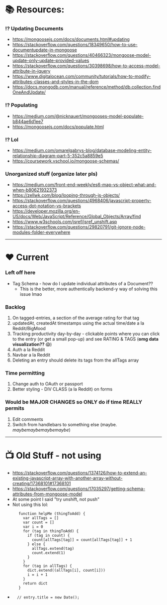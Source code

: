 # 📚 Resources:

### ⁉️ Updating Documents
* https://mongoosejs.com/docs/documents.html#updating
* https://stackoverflow.com/questions/18349650/how-to-use-documentupdate-in-mongoose
* https://stackoverflow.com/questions/40466323/mongoose-model-update-only-update-provided-values
* https://stackoverflow.com/questions/30398698/how-to-access-model-attribute-in-jquery
* https://www.digitalocean.com/community/tutorials/how-to-modify-attributes-classes-and-styles-in-the-dom
* https://docs.mongodb.com/manual/reference/method/db.collection.findOneAndUpdate/

### ⁉️ Populating
* https://medium.com/@nicknauert/mongooses-model-populate-b844ae6d1ee7
* https://mongoosejs.com/docs/populate.html

### ⁉️ Lol
* https://medium.com/omarelgabrys-blog/database-modeling-entity-relationship-diagram-part-5-352c5a8859e5
* https://coursework.vschool.io/mongoose-schemas/

### Unorganized stuff (organize later pls)
* https://medium.com/front-end-weekly/es6-map-vs-object-what-and-when-b80621932373
* https://zellwk.com/blog/looping-through-js-objects/
* https://stackoverflow.com/questions/4968406/javascript-property-access-dot-notation-vs-brackets
* https://developer.mozilla.org/en-US/docs/Web/JavaScript/Reference/Global_Objects/Array/find
* https://www.w3schools.com/jsref/jsref_unshift.asp
* https://stackoverflow.com/questions/29820791/git-ignore-node-modules-folder-everywhere

---

# ❤️ Current

### Left off here
* Tag Schema - how do I update individual attributes of a Document??
  * This is the better, more authentically backend-y way of solving this issue lmao

### Backlog
1. On tagged-entries, a section of the average rating for that tag
1. updatedAt, createdAt timestamps using the actual time/date a la Reddit/BigMood
1. Tracking productivity day-by-day - clickable points where you can click to the entry (or get a small pop-up) and see RATING & TAGS (**omg data visualization??** 😱)
1. Auth a la Reddit
1. Navbar a la Reddit
1. Deleting an entry should delete its tags from the allTags array

### Time permitting
1. Change auth to OAuth or passport
1. Better styling - DIV CLASS (a la Reddit) on forms

### Would be MAJOR CHANGES so ONLY do if time REALLY permits
1. Edit comments
1. Switch from handlebars to something else (maybe. *maybemaybemaybemaybe*)

---

# 📺 Old Stuff - not using

* https://stackoverflow.com/questions/1374126/how-to-extend-an-existing-javascript-array-with-another-array-without-creating/17368101#17368101
* https://stackoverflow.com/questions/17035297/getting-schema-attributes-from-mongoose-model
* At some point I said "try unshift, not push"
* Not using this lol:
```
      function helpMe (thingToAdd) {
        var allTags = []
        var count = []
        var i = 0
        for (tag in thingToAdd) {
          if (tag in count) {
            count[allTags[tag]] = count[allTags[tag]] + 1
          } else {
            allTags.extend(tag)
            count.extend(1)
          }
        }
        for (tag in allTags) {
          dict.extend((allTags[i], count[i]))
          i = i + 1
        }
        return dict
      }
```
*       // entry.title = new Date();
